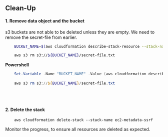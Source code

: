 ## Clean-Up

#### 1. Remove data object and the bucket

s3 buckets are not able to be deleted unless they are empty.  We need to remove the secret-file from earlier.

``` bash
    BUCKET_NAME=$(aws cloudformation describe-stack-resource --stack-name ec2-metadata-ssrf --logical-resource-id DataBucket --query StackResourceDetail.PhysicalResourceId --output text)

    aws s3 rm s3://${BUCKET_NAME}/secret-file.txt
```

<b> Powershell </b>
``` Powershell
    Set-Variable -Name "BUCKET_NAME" -Value (aws cloudformation describe-stack-resource --stack-name ec2-metadata-ssrf --logical-resource-id DataBucket --query StackResourceDetail.PhysicalResourceId)
 
    aws s3 rm s3://${BUCKET_NAME}/secret-file.txt
```

<br />
<br />


#### 2.  Delete the stack

```
    aws cloudformation delete-stack --stack-name ec2-metadata-ssrf
```

Monitor the progress, to ensure all resources are deleted as expected.
